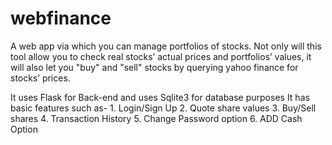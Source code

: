 # webfinance
A web app via which you can manage portfolios of stocks. Not only will this tool allow
you to check real stocks’ actual prices and portfolios’ values, it will also let you "buy"
and "sell" stocks by querying yahoo finance for stocks’ prices.

It uses Flask for Back-end and uses Sqlite3 for database purposes
It has basic features such as-
    1. Login/Sign Up
    2. Quote share values
    3. Buy/Sell shares
    4. Transaction History
    5. Change Password option
    6. ADD Cash Option
